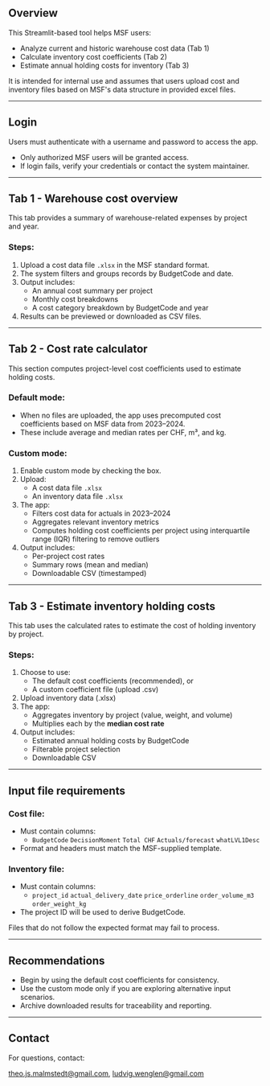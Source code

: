 

## Overview

This Streamlit-based tool helps MSF users:

- Analyze current and historic warehouse cost data (Tab 1)
- Calculate inventory cost coefficients (Tab 2)
- Estimate annual holding costs for inventory (Tab 3)

It is intended for internal use and assumes that users upload cost and inventory files based on MSF's data structure in provided excel files.

---

## Login

Users must authenticate with a username and password to access the app.

- Only authorized MSF users will be granted access.
- If login fails, verify your credentials or contact the system maintainer.

---

## Tab 1 - Warehouse cost overview

This tab provides a summary of warehouse-related expenses by project and year.

### Steps:

1. Upload a cost data file `.xlsx` in the MSF standard format.
2. The system filters and groups records by BudgetCode and date.
3. Output includes:
   - An annual cost summary per project
   - Monthly cost breakdowns
   - A cost category breakdown by BudgetCode and year
4. Results can be previewed or downloaded as CSV files.

---

## Tab 2 - Cost rate calculator

This section computes project-level cost coefficients used to estimate holding costs.

### Default mode:

- When no files are uploaded, the app uses precomputed cost coefficients based on MSF data from 2023–2024.
- These include average and median rates per CHF, m³, and kg.

### Custom mode:

1. Enable custom mode by checking the box.
2. Upload:
   - A cost data file `.xlsx`
   - An inventory data file `.xlsx`
3. The app:
   - Filters cost data for actuals in 2023–2024
   - Aggregates relevant inventory metrics
   - Computes holding cost coefficients per project using interquartile range (IQR) filtering to remove outliers
4. Output includes:
   - Per-project cost rates
   - Summary rows (mean and median)
   - Downloadable CSV (timestamped)

---

## Tab 3 - Estimate inventory holding costs

This tab uses the calculated rates to estimate the cost of holding inventory by project.

### Steps:

1. Choose to use:
   - The default cost coefficients (recommended), or
   - A custom coefficient file (upload .csv)
2. Upload inventory data (.xlsx)
3. The app:
   - Aggregates inventory by project (value, weight, and volume)
   - Multiplies each by the **median cost rate**
4. Output includes:
   - Estimated annual holding costs by BudgetCode
   - Filterable project selection
   - Downloadable CSV

---

## Input file requirements

### Cost file:

- Must contain columns:
  - `BudgetCode` `DecisionMoment` `Total CHF` `Actuals/forecast` `whatLVL1Desc`
- Format and headers must match the MSF-supplied template.

### Inventory file:

- Must contain columns:
  - `project_id` `actual_delivery_date` `price_orderline` `order_volume_m3` `order_weight_kg`
- The project ID will be used to derive BudgetCode.

Files that do not follow the expected format may fail to process.

---

## Recommendations

- Begin by using the default cost coefficients for consistency.
- Use the custom mode only if you are exploring alternative input scenarios.
- Archive downloaded results for traceability and reporting.

---

## Contact

For questions, contact:

 theo.js.malmstedt@gmail.com, ludvig.wenglen@gmail.com

